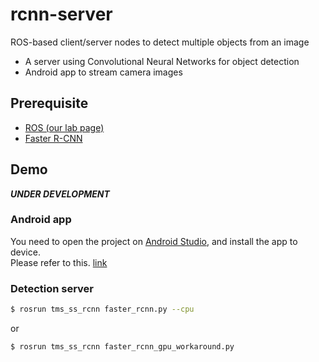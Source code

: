 # rcnn-server
ROS-based client/server nodes to detect multiple objects from an image
* A server using Convolutional Neural Networks for object detection
* Android app to stream camera images

## Prerequisite
* [ROS (our lab page)](https://github.com/irvs/ros_tms/wiki/install)
* [Faster R-CNN](https://github.com/rbgirshick/py-faster-rcnn)

## Demo
***UNDER DEVELOPMENT***
### Android app
You need to open the project on [Android Studio](http://developer.android.com/sdk/index.html), and install the app to device.  
Please refer to this. [link](https://github.com/irvs/ros_tms/wiki/how-to-configure-rosjava-apps-with-gradle)

### Detection server
```sh
$ rosrun tms_ss_rcnn faster_rcnn.py --cpu
```
or
```sh
$ rosrun tms_ss_rcnn faster_rcnn_gpu_workaround.py
```
